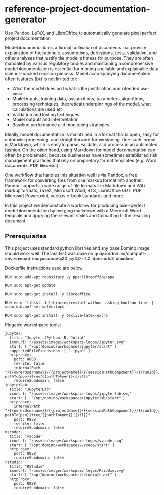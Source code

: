 # reference-project-documentation-generator
Use Pandoc, LaTeX, and LibreOffice to automatically generate pixel perfect project documentation

Model documentation is a formal collection of documents that provide explanation of the rationale, assumptions, derivations, tests, validation, and other analyses that justify the model's fitness for purpose. They are often mandated by various regulatory bodies and maintaining a comprehensive model documentation is essential for running a reliable and explainable data science-backed decision process. Model accompanying documentation often features (but is not limited to):
* What the model does and what is the justification and intended use-case
* Model inputs, training data, assumptions, parameters, algorithms, processing techniques, theoretical underpinnings of the model, what calculations are used etc.
* Validation and testing techniques
* Model outputs and interpretation
* Baseline performance and monitoring strategies

Ideally, model documentation is maintained in a format that is open, easy for automatic processing, and straightforward for versioning. One such format is Markdown, which is easy to parse, validate, and process in an automated fashion. On the other hand, using Markdown for model documentation can often be problematic, because businesses have sometimes established risk management practices that rely on proprietary format templates (e.g. Word documents, PDF files etc.)

One workflow that handles this situation well is via Pandoc, a free framework for converting files from one markup format into another. Pandoc supports a wide range of file formats like Markdown and Wiki markup formats, LaTeX, Microsoft Word, RTS, LibreOffice ODT, PDF, Microsoft Powerpoint, various e-book standards and more.

In this project we demonstrate a workflow for producing pixel-perfect model documentation by merging markdown with a Microsoft Word template and applying the relevant styles and formatting to the resulting document.

## Prerequisites

This project uses standard python libraries and any base Domino image should work well. The last test was done on quay.io/domino/compute-environment-images:ubuntu20-py3.9-r4.2-domino5.3-standard

Dockerfile instructions used are below:

```
RUN sudo add-apt-repository -y ppa:libreoffice/ppa

RUN sudo apt-get update

RUN sudo apt-get install -y libreoffice

RUN echo 'libssl1.1 libraries/restart-without-asking boolean true' | sudo debconf-set-selections

RUN sudo apt-get install -y texlive-latex-extra
```

Plugable workshpace tools:

```
jupyter:
  title: "Jupyter (Python, R, Julia)"
  iconUrl: "/assets/images/workspace-logos/Jupyter.svg"
  start: [ "/opt/domino/workspaces/jupyter/start" ]
  supportedFileExtensions: [ ".ipynb" ]
  httpProxy:
    port: 8888
    rewrite: false
    internalPath: "/{{ownerUsername}}/{{projectName}}/{{sessionPathComponent}}/{{runId}}/{{#if pathToOpen}}tree/{{pathToOpen}}{{/if}}"
    requireSubdomain: false
jupyterlab:
  title: "JupyterLab"
  iconUrl: "/assets/images/workspace-logos/jupyterlab.svg"
  start: [  "/opt/domino/workspaces/jupyterlab/start" ]
  httpProxy:
    internalPath: "/{{ownerUsername}}/{{projectName}}/{{sessionPathComponent}}/{{runId}}/{{#if pathToOpen}}tree/{{pathToOpen}}{{/if}}"
    port: 8888
    rewrite: false
    requireSubdomain: false
vscode:
  title: "vscode"
  iconUrl: "/assets/images/workspace-logos/vscode.svg"
  start: [ "/opt/domino/workspaces/vscode/start" ]
  httpProxy:
    port: 8888
    requireSubdomain: false
rstudio:
  title: "RStudio"
  iconUrl: "/assets/images/workspace-logos/Rstudio.svg"
  start: [ "/opt/domino/workspaces/rstudio/start" ]
  httpProxy:
    port: 8888
    requireSubdomain: false
```
